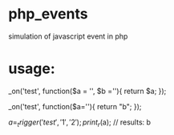 # php_events
simulation of javascript event in php

# usage: 

_on('test', function($a = '', $b =''){ return $a; });

_on('test', function($a=''){ return "b"; });

$a = _trigger('test', '1', '2');
print_r($a); // results: b
